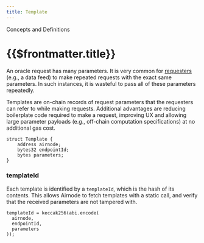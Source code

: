 ```yaml
---
title: Template
---
```


<TitleSpan>Concepts and Definitions</TitleSpan>

# {{$frontmatter.title}}

<VersionWarning/>
<!--TocHeader />
<TOC class="table-of-contents" :include-level="[2,3]" /-->

An oracle request has many parameters. It is very common for
[requesters](requester.md) (e.g., a data feed) to make repeated requests with
the exact same parameters. In such instances, it is wasteful to pass all of
these parameters repeatedly.

Templates are on-chain records of request parameters that the requesters can
refer to while making requests. Additional advantages are reducing boilerplate
code required to make a request, improving UX and allowing large parameter
payloads (e.g., off-chain computation specifications) at no additional gas cost.

```solidity
struct Template {
    address airnode;
    bytes32 endpointId;
    bytes parameters;
}
```

### templateId

Each template is identified by a `templateId`, which is the hash of its
contents. This allows Airnode to fetch templates with a static call, and verify
that the received parameters are not tampered with.

```solidity
templateId = keccak256(abi.encode(
  airnode,
  endpointId,
  parameters
));
```
